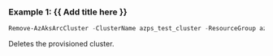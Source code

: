 ### Example 1: {{ Add title here }}
```powershell
Remove-AzAksArcCluster -ClusterName azps_test_cluster -ResourceGroup azps_test_group
```

Deletes the provisioned cluster. 

